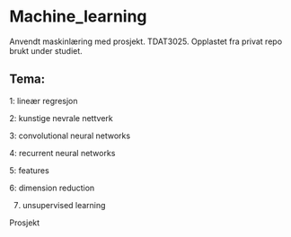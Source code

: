 # Machine_learning
Anvendt maskinlæring med prosjekt. TDAT3025. Opplastet fra privat repo brukt under studiet.

## Tema:

1: lineær regresjon

2: kunstige nevrale nettverk

3: convolutional neural networks

4: recurrent neural networks

5: features

6: dimension reduction

7. unsupervised learning

Prosjekt
